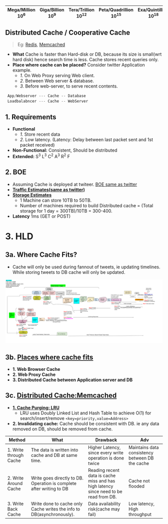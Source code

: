 | Mega/Million 10<sup>6</sup> | Giga/Billion 10<sup>9</sup> | Tera/Trillion 10<sup>12</sup> | Peta/Quadrillion 10<sup>15</sup> | Exa/Quintillion 10<sup>18</sup> | Zeta/Sextillion 10<sup>21</sup> |
| --- | --- | --- | --- | --- | --- |

## Distributed Cache / Cooperative Cache
> Eg: [Redis](https://github.com/amitkumar50/Code-examples/blob/master/System-Design/Concepts/Cache/DB_Caches/Redis/README.md), [Memcached](https://github.com/amitkumar50/Code-examples/blob/master/System-Design/Concepts/Cache/DB_Caches/Memcached/README.md)
- **What** Cache is faster than Hard-disk or DB, because its size is small(wrt hard disk) hence search time is less. Cache stores recent queries only.
- **Place where cache can be placed?** Consider twitter Application example.
  - *1.* On Web Proxy serving Web client.
  - *2.* Between Web server & database.
  - *3.* Before web-server, to serve recent contents.
```c 
 App/Webserver --- Cache -- Database
 Loadbalabncer --- Cache -- WebServer
```

## 1. Requirements
- **Functional**
  - *1.* Store recent data
  - *2.* Low latency. (Latency: Delay between last packet sent and 1st packet received)
- **Non-Functional:** Consistent, Should be distributed
- **Extended:** S<sup>3</sup> L<sup>3</sup> C<sup>2</sup> A<sup>3</sup> R<sup>2</sup> F

## 2. BOE
- Assuming Cache is deployed at twiteer. [BOE same as twitter](https://github.com/amitkumar50/Code-examples/blob/master/System-Design/scalable/twitter/README.md)
- **[Traffic Estimates(same as twitter)](https://github.com/amitkumar50/Code-examples/blob/master/System-Design/scalable/twitter/README.md)**
- **[Storage Estimates](https://github.com/amitkumar50/Code-examples/blob/master/System-Design/scalable/twitter/README.md)**
  - 1 Machine can store 10TB to 50TB.
  - Number of machines required to build Distributed cache = (Total storage for 1 day = 300TB)/10TB = 300-400. 
- **Latency** 1ms (GET or POST)
  
# 3. HLD
## 3a. Where Cache Fits?
- Cache will only be used during fannout of tweets, ie updating timelines. While storing tweets to DB cache will only be updated.
<img src="Distributed_Cache_overall.png" width="1000" />

## 3b. [Places where cache fits](https://github.com/amitkumar50/Code-examples/tree/master/System-Design/Concepts/Cache/Where_Cache_Can_Be_Placed/README.md)
- **1. Web Browser Cache**
- **2. Web Proxy Cache**
- **3. Distributed Cache between Application server and DB**
  
## 3c. [Distributed Cache:Memcached](https://github.com/amitkumar50/Code-examples/tree/master/System-Design/Concepts/Cache/Where_Cache_Can_Be_Placed/README.md)
- **[1. Cache Purging: LRU](https://github.com/amitkumar50/Code-examples/blob/master/DS_Questions/Questions/random/LRUCache/lru_cache_key_and_value.md)**
  - LRU uses Doubly Linked List and Hash Table to achieve O(1) for search/insert/remove `<key=priority,value=Address>`
- **2. Invalidating cache:** Cache should be consistent with DB. ie any data removed on DB, should be removed from cache.

|Method|What|Drawback|Adv|
|---|---|---|---|
|1. Write through Cache|The data is written into cache and DB at same time.|Higher Latency, since every write operation is done twice|Maintains data consistency between DB the cache|
|2. Write Around Cache|Write goes directly to DB. Operation is complete after writing to DB|Reading recent data is cache miss and has high latency since need to be read from DB.|Cache not flooded|
|3. Write Back Cache| Write done to cache only Cache writes the info to DB(asynchronously).|Data availability risk(cache may fail)|Low latency, High throughput|
